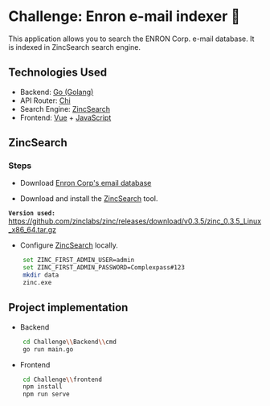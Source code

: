 # Challenge: Enron e-mail indexer 📧


This application allows you to search the ENRON Corp. e-mail database. It is indexed in ZincSearch search engine.


## Technologies Used

- Backend: [Go (Golang)](https://go.dev/)
- API Router: [Chi ](https://github.com/go-chi/chi)
- Search Engine: [ZincSearch](https://zincsearch.com/)
- Frontend: [Vue](https://vuejs.org/) + [JavaScript](https://developer.mozilla.org/es/docs/Web/JavaScript)


## ZincSearch

### Steps

- Download [Enron Corp's email database](http://www.cs.cmu.edu/~enron/enron_mail_20110402.tgz )

- Download and install the [ZincSearch](https://github.com/zinclabs/zinc/releases) tool.


**`Version used:`**  https://github.com/zinclabs/zinc/releases/download/v0.3.5/zinc_0.3.5_Linux_x86_64.tar.gz

- Configure [ZincSearch](https://docs.zincsearch.com/installation/) locally. 

```bash
    set ZINC_FIRST_ADMIN_USER=admin
    set ZINC_FIRST_ADMIN_PASSWORD=Complexpass#123
    mkdir data
    zinc.exe
```

## Project implementation

- Backend 

```bash
    cd Challenge\\Backend\\cmd
    go run main.go
```

- Frontend 

```bash
    cd Challenge\\frontend
    npm install
    npm run serve
```



